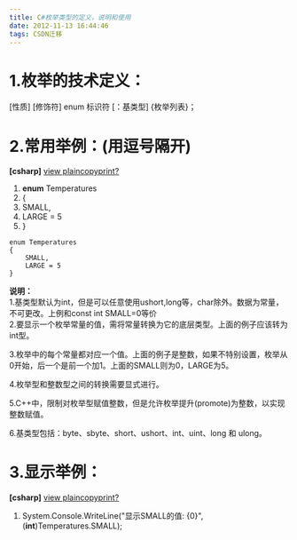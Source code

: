 ```yaml
---
title: C#枚举类型的定义，说明和使用
date: 2012-11-13 16:44:46
tags: CSDN迁移
---
```

   # 



 
# []()1.枚举的技术定义：

  [性质] [修饰符] enum 标识符 [：基类型] {枚举列表}；

 

 
# []()2.常用举例：(用逗号隔开)

  **[csharp]** [ view plain](#)[copy](#)[print](#)[?](#)  
   
 
  1. **enum** Temperatures 
  2. { 
  3. SMALL, 
  4. LARGE = 5 
  5. }   
 
```
enum Temperatures
{
	SMALL,
	LARGE = 5
}
```
  
  
 **说明：**  
 1.基类型默认为int，但是可以任意使用ushort,long等，char除外。数据为常量，不可更改。上例和const int SMALL=0等价  
 2.要显示一个枚举常量的值，需将常量转换为它的底层类型。上面的例子应该转为int型。

 3.枚举中的每个常量都对应一个值。上面的例子是整数，如果不特别设置，枚举从0开始，后一个是前一个加1。上面的SMALL则为0，LARGE为5。

 4.枚举型和整数型之间的转换需要显式进行。

 5.C++中，限制对枚举型赋值整数，但是允许枚举提升(promote)为整数，以实现整数赋值。

 6.基类型包括：byte、sbyte、short、ushort、int、uint、long 和 ulong。  


 

 
# []()3.显示举例：

  

 **[csharp]** [ view plain](#)[copy](#)[print](#)[?](#)  
   
 
  1. System.Console.WriteLine("显示SMALL的值: {0}", (**int**)Temperatures.SMALL);   
   
 
